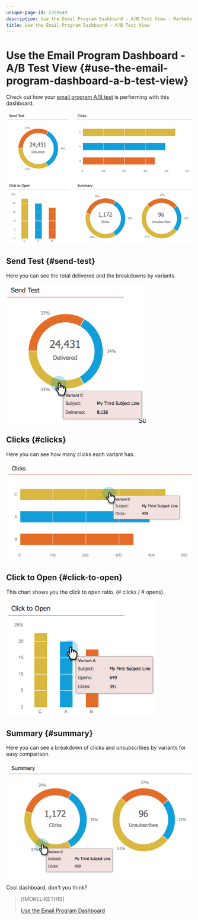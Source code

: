 ```yaml
---
unique-page-id: 2359549
description: Use the Email Program Dashboard - A/B Test View - Marketo Docs - Product Documentation
title: Use the Email Program Dashboard - A/B Test View
---
```


# Use the Email Program Dashboard - A/B Test View {#use-the-email-program-dashboard-a-b-test-view}

Check out how your [email program A/B test](/help/marketo/product-docs/email-marketing/email-programs/email-program-actions/email-test-a-b-test/add-an-a-b-test.md) is performing with this dashboard.

![](assets/image2014-9-12-16-3a14-3a28.png)

## Send Test {#send-test}

Here you can see the total delivered and the breakdowns by variants.

![](assets/image2014-9-12-16-3a16-3a2.png)

## Clicks {#clicks}

Here you can see how many clicks each variant has.
  
![](assets/image2014-9-12-16-3a16-3a20.png)

## Click to Open {#click-to-open}

This chart shows you the click to open ratio. (# clicks / # opens).

![](assets/image2014-9-12-16-3a16-3a36.png)

## Summary {#summary}

Here you can see a breakdown of clicks and unsubscribes by variants for easy comparison.

![](assets/image2014-9-12-16-3a16-3a45.png)

Cool dashboard, don't you think?

>[!MORELIKETHIS]
>
>[Use the Email Program Dashboard](/help/marketo/product-docs/email-marketing/email-programs/email-program-data/use-the-email-program-dashboard.md)
